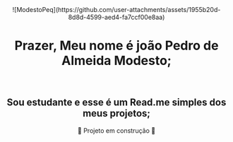 
<center>![ModestoPeq](https://github.com/user-attachments/assets/1955b20d-8d8d-4599-aed4-fa7ccf00e8aa)<center>

<h1>Prazer, Meu nome é joão Pedro de Almeida Modesto;</h1><br>
<h2>Sou estudante e esse é um Read.me simples dos meus projetos;</h2>

:construction: Projeto em construção :construction:
